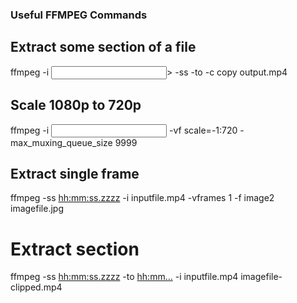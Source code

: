 ### Useful FFMPEG Commands


## Extract some section of a file

ffmpeg -i <input>> -ss <start hh:mm:ss> -to <end hh:mm:ss> -c copy output.mp4

## Scale 1080p to 720p 

ffmpeg -i <input> -vf scale=-1:720  -max_muxing_queue_size 9999 <output>

## Extract single frame

ffmpeg -ss <hh:mm:ss.zzzz> -i inputfile.mp4 -vframes 1 -f image2 imagefile.jpg

# Extract section

ffmpeg -ss <hh:mm:ss.zzzz> -to <hh:mm...> -i inputfile.mp4 imagefile-clipped.mp4
